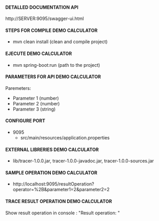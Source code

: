 #### DETALLED DOCUMENTATION API

http://SERVER:9095/swagger-ui.html

#### STEPS FOR COMPILE DEMO CALCULATOR

- mvn clean install (clean and compile project)

#### EJECUTE DEMO CALCULATOR

- mvn spring-boot:run (path to the project)

#### PARAMETERS FOR API DEMO CALCULATOR

 Paremeters:  
 - Parameter 1 (number)
 - Parameter 2 (number)
 - Parameter 3 (string)
 
#### CONFIGURE PORT 
- 9095
  * src/main/resources/application.properties 

#### EXTERNAL LIBRERIES DEMO CALCULATOR

- lib/tracer-1.0.0.jar, tracer-1.0.0-javadoc.jar, tracer-1.0.0-sources.jar

#### SAMPLE OPERATION DEMO CALCULATOR

* http://localhost:9095/resultOperation?operator=%2B&parameter1=2&parameter2=2

#### TRACE RESULT OPERATION DEMO CALCULATOR

Show result operation in console : "Result operation: "  
